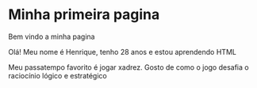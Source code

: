 <!DOCTYPE html>
<html lang="pt-BR"> 
<head> 
    <h1>Minha primeira pagina</h1>
</head>
<body>
<p> Bem vindo a minha pagina</p>
    <p>Olá! Meu nome é Henrique, tenho 28 anos e estou aprendendo HTML</p>
    <p>Meu passatempo favorito é jogar xadrez. Gosto de como o jogo desafia o raciocínio lógico e estratégico</p>
    </body>
</html>
